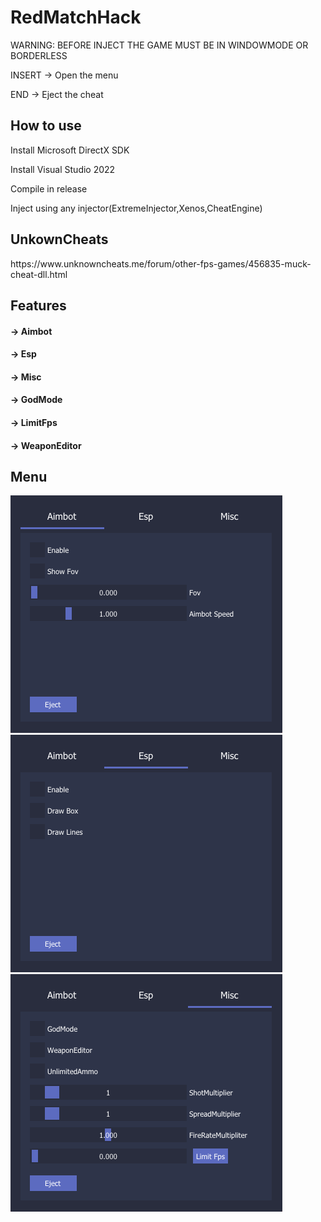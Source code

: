 <h1>RedMatchHack</h1>

<p>WARNING: BEFORE INJECT THE GAME MUST BE IN WINDOWMODE OR BORDERLESS</p>
<p>INSERT -> Open the menu</p>
<p>END -> Eject the cheat</p>

<h2>How to use</h2>
<p>Install Microsoft DirectX SDK</p> 
<p>Install Visual Studio 2022</p> 
<p>Compile in release</p> 
<p>Inject using any injector(ExtremeInjector,Xenos,CheatEngine)</p> 

<h2>UnkownCheats</h2>
<p>https://www.unknowncheats.me/forum/other-fps-games/456835-muck-cheat-dll.html</p>


<h2>Features</h2>

<h4>-> Aimbot</h4>
<h4>-> Esp</h4>
<h4>-> Misc</h4>
<h4>-> GodMode<h4>
<h4>-> LimitFps <h4>
<h4>-> WeaponEditor<h4>


<h2>Menu</h2>
<img src="AimTab.png">
<img src="EspTab.png">
<img src="MiscTab.png">




